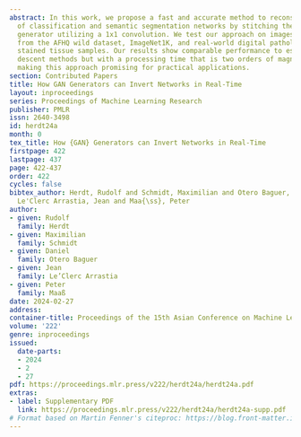 ```yaml
---
abstract: In this work, we propose a fast and accurate method to reconstruct activations
  of classification and semantic segmentation networks by stitching them with a GAN
  generator utilizing a 1x1 convolution. We test our approach on images of animals
  from the AFHQ wild dataset, ImageNet1K, and real-world digital pathology scans of
  stained tissue samples. Our results show comparable performance to established gradient
  descent methods but with a processing time that is two orders of magnitude faster,
  making this approach promising for practical applications.
section: Contributed Papers
title: How GAN Generators can Invert Networks in Real-Time
layout: inproceedings
series: Proceedings of Machine Learning Research
publisher: PMLR
issn: 2640-3498
id: herdt24a
month: 0
tex_title: How {GAN} Generators can Invert Networks in Real-Time
firstpage: 422
lastpage: 437
page: 422-437
order: 422
cycles: false
bibtex_author: Herdt, Rudolf and Schmidt, Maximilian and Otero Baguer, Daniel and
  Le'Clerc Arrastia, Jean and Maa{\ss}, Peter
author:
- given: Rudolf
  family: Herdt
- given: Maximilian
  family: Schmidt
- given: Daniel
  family: Otero Baguer
- given: Jean
  family: Le’Clerc Arrastia
- given: Peter
  family: Maaß
date: 2024-02-27
address:
container-title: Proceedings of the 15th Asian Conference on Machine Learning
volume: '222'
genre: inproceedings
issued:
  date-parts:
  - 2024
  - 2
  - 27
pdf: https://proceedings.mlr.press/v222/herdt24a/herdt24a.pdf
extras:
- label: Supplementary PDF
  link: https://proceedings.mlr.press/v222/herdt24a/herdt24a-supp.pdf
# Format based on Martin Fenner's citeproc: https://blog.front-matter.io/posts/citeproc-yaml-for-bibliographies/
---
```

